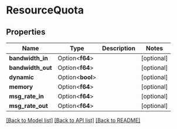 # ResourceQuota

## Properties

Name | Type | Description | Notes
------------ | ------------- | ------------- | -------------
**bandwidth_in** | Option<**f64**> |  | [optional]
**bandwidth_out** | Option<**f64**> |  | [optional]
**dynamic** | Option<**bool**> |  | [optional]
**memory** | Option<**f64**> |  | [optional]
**msg_rate_in** | Option<**f64**> |  | [optional]
**msg_rate_out** | Option<**f64**> |  | [optional]

[[Back to Model list]](../README.md#documentation-for-models) [[Back to API list]](../README.md#documentation-for-api-endpoints) [[Back to README]](../README.md)


